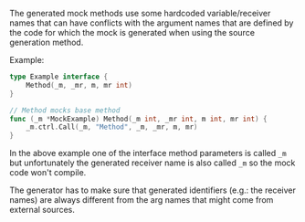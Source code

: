 The generated mock methods use some hardcoded variable/receiver names that can
have conflicts with the argument names that are defined by the code for which
the mock is generated when using the source generation method.

Example:

```go
type Example interface {
	Method(_m, _mr, m, mr int)
}
```

```go
// Method mocks base method
func (_m *MockExample) Method(_m int, _mr int, m int, mr int) {
	_m.ctrl.Call(_m, "Method", _m, _mr, m, mr)
}
```

In the above example one of the interface method parameters is called `_m`
but unfortunately the generated receiver name is also called `_m` so the
mock code won't compile.

The generator has to make sure that generated identifiers (e.g.: the receiver
names) are always different from the arg names that might come from external
sources.

